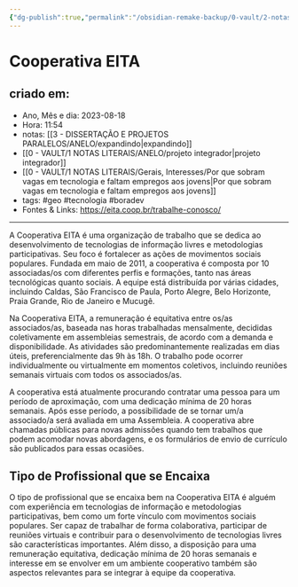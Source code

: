 ```yaml
---
{"dg-publish":true,"permalink":"/obsidian-remake-backup/0-vault/2-notas-permanentes/cooperativa-eita/","tags":["permanente","geo","tecnologia","boradev"],"dgHomeLink":true,"dgShowLocalGraph":true,"dgShowFileTree":true,"dgEnableSearch":true,"noteIcon":""}
---
```


# Cooperativa EITA

## criado em: 
-  Ano, Mês e dia: 2023-08-18
- Hora: 11:54
- notas: [[3 - DISSERTAÇÃO E PROJETOS PARALELOS/ANELO/expandindo\|expandindo]]
- [[0 - VAULT/1 NOTAS LITERAIS/ANELO/projeto integrador\|projeto integrador]]
- [[0 - VAULT/1 NOTAS LITERAIS/Gerais, Interesses/Por que sobram vagas em tecnologia e faltam empregos aos jovens\|Por que sobram vagas em tecnologia e faltam empregos aos jovens]]
- tags: #geo #tecnologia #boradev 
- Fontes & Links: https://eita.coop.br/trabalhe-conosco/
---

A Cooperativa EITA é uma organização de trabalho que se dedica ao desenvolvimento de tecnologias de informação livres e metodologias participativas. Seu foco é fortalecer as ações de movimentos sociais populares. Fundada em maio de 2011, a cooperativa é composta por 10 associadas/os com diferentes perfis e formações, tanto nas áreas tecnológicas quanto sociais. A equipe está distribuída por várias cidades, incluindo Caldas, São Francisco de Paula, Porto Alegre, Belo Horizonte, Praia Grande, Rio de Janeiro e Mucugê.

Na Cooperativa EITA, a remuneração é equitativa entre os/as associados/as, baseada nas horas trabalhadas mensalmente, decididas coletivamente em assembleias semestrais, de acordo com a demanda e disponibilidade. As atividades são predominantemente realizadas em dias úteis, preferencialmente das 9h às 18h. O trabalho pode ocorrer individualmente ou virtualmente em momentos coletivos, incluindo reuniões semanais virtuais com todos os associados/as.

A cooperativa está atualmente procurando contratar uma pessoa para um período de aproximação, com uma dedicação mínima de 20 horas semanais. Após esse período, a possibilidade de se tornar um/a associado/a será avaliada em uma Assembleia. A cooperativa abre chamadas públicas para novas admissões quando tem trabalhos que podem acomodar novas abordagens, e os formulários de envio de currículo são publicados para essas ocasiões.

## Tipo de Profissional que se Encaixa
O tipo de profissional que se encaixa bem na Cooperativa EITA é alguém com experiência em tecnologias de informação e metodologias participativas, bem como um forte vínculo com movimentos sociais populares. Ser capaz de trabalhar de forma colaborativa, participar de reuniões virtuais e contribuir para o desenvolvimento de tecnologias livres são características importantes. Além disso, a disposição para uma remuneração equitativa, dedicação mínima de 20 horas semanais e interesse em se envolver em um ambiente cooperativo também são aspectos relevantes para se integrar à equipe da cooperativa.